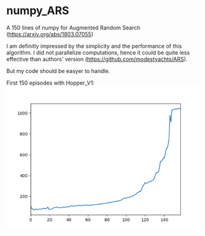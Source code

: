 # numpy_ARS
A 150 lines of numpy for Augmented Random Search (https://arxiv.org/abs/1803.07055)

I am definitly impressed by the simplicity and the performance of this algorithm. 
I did not parallelize computations, hence it could be quite less effective than authors' version (https://github.com/modestyachts/ARS).

But my code should be easyer to handle. 

First 150 episodes with Hopper_V1:
![Hopper_V1](img/Hopper_V1.png)

